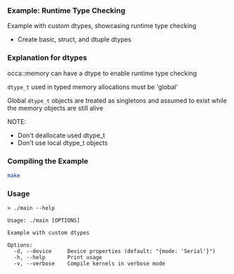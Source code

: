 ### Example: Runtime Type Checking

Example with custom dtypes, showcasing runtime type checking

- Create basic, struct, and dtuple dtypes

### Explanation for dtypes

occa::memory can have a dtype to enable runtime type checking

`dtype_t` used in typed memory allocations must be 'global'

Global `dtype_t` objects are treated as singletons and assumed to exist while the memory objects are still alive

NOTE:

- Don't deallocate used dtype_t
- Don't use local dtype_t objects

### Compiling the Example

```bash
make
```

### Usage

```
> ./main --help

Usage: ./main [OPTIONS]

Example with custom dtypes

Options:
  -d, --device     Device properties (default: "{mode: 'Serial'}")
  -h, --help       Print usage
  -v, --verbose    Compile kernels in verbose mode
```

